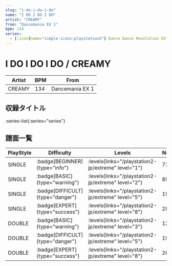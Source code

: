 ```yaml
---
slug: "i-do-i-do-i-do"
name: "I DO I DO I DO"
artist: "CREAMY"
from: "Dancemania EX 1"
bpm: 134
series:
  - [:icon{name="simple-icons:playstation2"} Dance Dance Revolution EXTREME :icon{name="flag:jp-4x3"}](/playstation2-jp/extreme)
---
```


# I DO I DO I DO / CREAMY

|Artist|BPM|From|
|------|---|----|
|CREAMY|134|Dancemania EX 1|

## 収録タイトル

:series-list{:series="series"}

## 譜面一覧

|PlayStyle|Difficulty|Levels|Notes|Movie|
|---------|----------|------|-----|-----|
|SINGLE| :badge[BEGINNER]{type="info"}| :levels{links="/playstation2-jp/extreme" level="1"}|73/0||
|SINGLE| :badge[BASIC]{type="warning"}| :levels{links="/playstation2-jp/extreme" level="2"}|89/5||
|SINGLE| :badge[DIFFICULT]{type="danger"}| :levels{links="/playstation2-jp/extreme" level="5"}|193/9||
|SINGLE| :badge[EXPERT]{type="success"}| :levels{links="/playstation2-jp/extreme" level="8"}|283/3||
|DOUBLE| :badge[BASIC]{type="warning"}| :levels{links="/playstation2-jp/extreme" level="3"}|129/5||
|DOUBLE| :badge[DIFFICULT]{type="danger"}| :levels{links="/playstation2-jp/extreme" level="5"}|195/5||
|DOUBLE| :badge[EXPERT]{type="success"}| :levels{links="/playstation2-jp/extreme" level="8"}|266/4||
